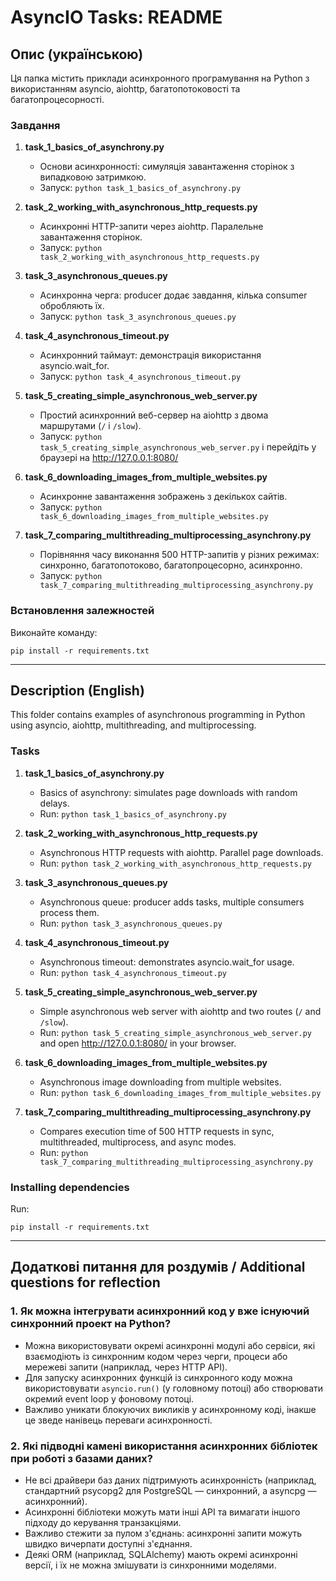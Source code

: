 # AsyncIO Tasks: README

## Опис (українською)

Ця папка містить приклади асинхронного програмування на Python з використанням asyncio, aiohttp, багатопотоковості та багатопроцесорності.

### Завдання

1. **task_1_basics_of_asynchrony.py**
   - Основи асинхронності: симуляція завантаження сторінок з випадковою затримкою.
   - Запуск: `python task_1_basics_of_asynchrony.py`

2. **task_2_working_with_asynchronous_http_requests.py**
   - Асинхронні HTTP-запити через aiohttp. Паралельне завантаження сторінок.
   - Запуск: `python task_2_working_with_asynchronous_http_requests.py`

3. **task_3_asynchronous_queues.py**
   - Асинхронна черга: producer додає завдання, кілька consumer обробляють їх.
   - Запуск: `python task_3_asynchronous_queues.py`

4. **task_4_asynchronous_timeout.py**
   - Асинхронний таймаут: демонстрація використання asyncio.wait_for.
   - Запуск: `python task_4_asynchronous_timeout.py`

5. **task_5_creating_simple_asynchronous_web_server.py**
   - Простий асинхронний веб-сервер на aiohttp з двома маршрутами (`/` і `/slow`).
   - Запуск: `python task_5_creating_simple_asynchronous_web_server.py` і перейдіть у браузері на http://127.0.0.1:8080/

6. **task_6_downloading_images_from_multiple_websites.py**
   - Асинхронне завантаження зображень з декількох сайтів.
   - Запуск: `python task_6_downloading_images_from_multiple_websites.py`

7. **task_7_comparing_multithreading_multiprocessing_asynchrony.py**
   - Порівняння часу виконання 500 HTTP-запитів у різних режимах: синхронно, багатопотоково, багатопроцесорно, асинхронно.
   - Запуск: `python task_7_comparing_multithreading_multiprocessing_asynchrony.py`

### Встановлення залежностей

Виконайте команду:
```
pip install -r requirements.txt
```

---

## Description (English)

This folder contains examples of asynchronous programming in Python using asyncio, aiohttp, multithreading, and multiprocessing.

### Tasks

1. **task_1_basics_of_asynchrony.py**
   - Basics of asynchrony: simulates page downloads with random delays.
   - Run: `python task_1_basics_of_asynchrony.py`

2. **task_2_working_with_asynchronous_http_requests.py**
   - Asynchronous HTTP requests with aiohttp. Parallel page downloads.
   - Run: `python task_2_working_with_asynchronous_http_requests.py`

3. **task_3_asynchronous_queues.py**
   - Asynchronous queue: producer adds tasks, multiple consumers process them.
   - Run: `python task_3_asynchronous_queues.py`

4. **task_4_asynchronous_timeout.py**
   - Asynchronous timeout: demonstrates asyncio.wait_for usage.
   - Run: `python task_4_asynchronous_timeout.py`

5. **task_5_creating_simple_asynchronous_web_server.py**
   - Simple asynchronous web server with aiohttp and two routes (`/` and `/slow`).
   - Run: `python task_5_creating_simple_asynchronous_web_server.py` and open http://127.0.0.1:8080/ in your browser.

6. **task_6_downloading_images_from_multiple_websites.py**
   - Asynchronous image downloading from multiple websites.
   - Run: `python task_6_downloading_images_from_multiple_websites.py`

7. **task_7_comparing_multithreading_multiprocessing_asynchrony.py**
   - Compares execution time of 500 HTTP requests in sync, multithreaded, multiprocess, and async modes.
   - Run: `python task_7_comparing_multithreading_multiprocessing_asynchrony.py`

### Installing dependencies

Run:
```
pip install -r requirements.txt
```

---

## Додаткові питання для роздумів / Additional questions for reflection

### 1. Як можна інтегрувати асинхронний код у вже існуючий синхронний проект на Python?
- Можна використовувати окремі асинхронні модулі або сервіси, які взаємодіють із синхронним кодом через черги, процеси або мережеві запити (наприклад, через HTTP API).
- Для запуску асинхронних функцій із синхронного коду можна використовувати `asyncio.run()` (у головному потоці) або створювати окремий event loop у фоновому потоці.
- Важливо уникати блокуючих викликів у асинхронному коді, інакше це зведе нанівець переваги асинхронності.

### 2. Які підводні камені використання асинхронних бібліотек при роботі з базами даних?
- Не всі драйвери баз даних підтримують асинхронність (наприклад, стандартний psycopg2 для PostgreSQL — синхронний, а asyncpg — асинхронний).
- Асинхронні бібліотеки можуть мати інші API та вимагати іншого підходу до керування транзакціями.
- Важливо стежити за пулом з'єднань: асинхронні запити можуть швидко вичерпати доступні з'єднання.
- Деякі ORM (наприклад, SQLAlchemy) мають окремі асинхронні версії, і їх не можна змішувати із синхронними моделями.
